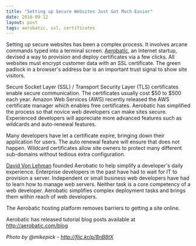 ```yaml
---
title: "Setting up Secure Websites Just Got Much Easier"
date: 2016-09-12
layout: post
tags: aerobatic, ssl, certificates
---
```

Setting up secure websites has been a complex process. It involves arcane commands typed into a terminal screen. [Aerobatic](https://www.aerobatic.com), an Internet startup, devised a way to provision and deploy certificates via a few clicks. All websites must encrypt customer data with an SSL certificate. The green padlock in a browser's address bar is an important trust signal to show site visitors.

Secure Socket Layer (SSL) / Transport Security Layer (TLS) certificates enable secure communication. The certificates usually cost $50 to $500 each year. Amazon Web Services (AWS) recently released the AWS certificate manager which enables free certificates. Aerobatic has simplified the process so that novice web developers can make sites secure. Experienced developers will appreciate more advanced features such as wildcards and auto-renewal features. 

Many developers have let a certificate expire, bringing down their application for users. The auto renewal feature will ensure that does not happen. Wildcard certificates allow site owners to protect many different sub-domains without tedious extra configuration.
 
[David Von Lehman](https://twitter.com/davidvlsea) founded Aerobatic to help simplify a developer's daily experience. Enterprise developers in the past have had to wait for IT to provision a server. Independent or small business web developers have had to learn how to manage web servers. Neither task is a core competency of a web developer. Aerobatic simplifies complex deployment tasks and brings them within reach of web developers.

The Aerobatic hosting platform removes barriers to getting a site online.
 
Aerobatic has released tutorial blog posts available at http://aerobatic.com/blog

*Photo by @mikepick - http://flic.kr/p/8nB8tX*